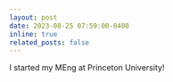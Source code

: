 ```yaml
---
layout: post
date: 2023-08-25 07:59:00-0400
inline: true
related_posts: false
---
```


I started my MEng at Princeton University!
